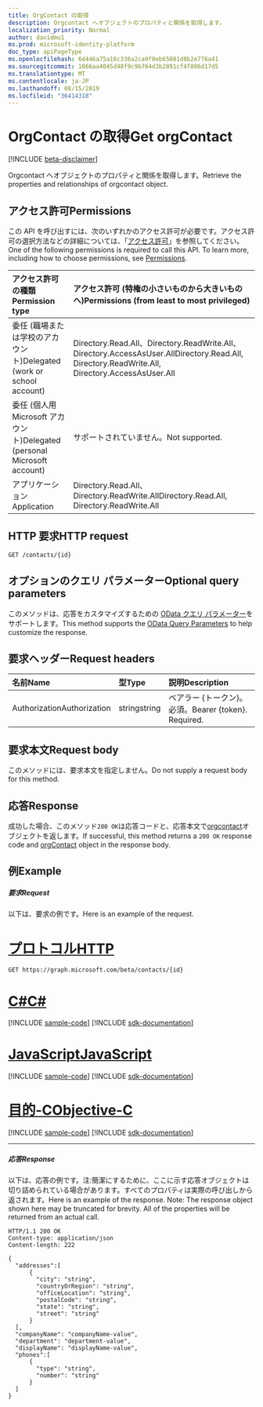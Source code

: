 ```yaml
---
title: OrgContact の取得
description: Orgcontact へオブジェクトのプロパティと関係を取得します。
localization_priority: Normal
author: davidmu1
ms.prod: microsoft-identity-platform
doc_type: apiPageType
ms.openlocfilehash: 6d446a75a16c336a2ca9f0eb65081d8b2e776a41
ms.sourcegitcommit: 1066aa4045d48f9c9b764d3b2891cf4f806d17d5
ms.translationtype: MT
ms.contentlocale: ja-JP
ms.lasthandoff: 08/15/2019
ms.locfileid: "36414318"
---
```

# <a name="get-orgcontact"></a><span data-ttu-id="c9a76-103">OrgContact の取得</span><span class="sxs-lookup"><span data-stu-id="c9a76-103">Get orgContact</span></span>

[!INCLUDE [beta-disclaimer](../../includes/beta-disclaimer.md)]

<span data-ttu-id="c9a76-104">Orgcontact へオブジェクトのプロパティと関係を取得します。</span><span class="sxs-lookup"><span data-stu-id="c9a76-104">Retrieve the properties and relationships of orgcontact object.</span></span>
## <a name="permissions"></a><span data-ttu-id="c9a76-105">アクセス許可</span><span class="sxs-lookup"><span data-stu-id="c9a76-105">Permissions</span></span>
<span data-ttu-id="c9a76-p101">この API を呼び出すには、次のいずれかのアクセス許可が必要です。アクセス許可の選択方法などの詳細については、「[アクセス許可](/graph/permissions-reference)」を参照してください。</span><span class="sxs-lookup"><span data-stu-id="c9a76-p101">One of the following permissions is required to call this API. To learn more, including how to choose permissions, see [Permissions](/graph/permissions-reference).</span></span>

|<span data-ttu-id="c9a76-108">アクセス許可の種類</span><span class="sxs-lookup"><span data-stu-id="c9a76-108">Permission type</span></span>      | <span data-ttu-id="c9a76-109">アクセス許可 (特権の小さいものから大きいものへ)</span><span class="sxs-lookup"><span data-stu-id="c9a76-109">Permissions (from least to most privileged)</span></span>              |
|:--------------------|:---------------------------------------------------------|
|<span data-ttu-id="c9a76-110">委任 (職場または学校のアカウント)</span><span class="sxs-lookup"><span data-stu-id="c9a76-110">Delegated (work or school account)</span></span> | <span data-ttu-id="c9a76-111">Directory.Read.All、Directory.ReadWrite.All、Directory.AccessAsUser.All</span><span class="sxs-lookup"><span data-stu-id="c9a76-111">Directory.Read.All, Directory.ReadWrite.All, Directory.AccessAsUser.All</span></span>    |
|<span data-ttu-id="c9a76-112">委任 (個人用 Microsoft アカウント)</span><span class="sxs-lookup"><span data-stu-id="c9a76-112">Delegated (personal Microsoft account)</span></span> | <span data-ttu-id="c9a76-113">サポートされていません。</span><span class="sxs-lookup"><span data-stu-id="c9a76-113">Not supported.</span></span>    |
|<span data-ttu-id="c9a76-114">アプリケーション</span><span class="sxs-lookup"><span data-stu-id="c9a76-114">Application</span></span> | <span data-ttu-id="c9a76-115">Directory.Read.All、Directory.ReadWrite.All</span><span class="sxs-lookup"><span data-stu-id="c9a76-115">Directory.Read.All, Directory.ReadWrite.All</span></span> |

## <a name="http-request"></a><span data-ttu-id="c9a76-116">HTTP 要求</span><span class="sxs-lookup"><span data-stu-id="c9a76-116">HTTP request</span></span>
<!-- { "blockType": "ignored" } -->
```http
GET /contacts/{id}
```
## <a name="optional-query-parameters"></a><span data-ttu-id="c9a76-117">オプションのクエリ パラメーター</span><span class="sxs-lookup"><span data-stu-id="c9a76-117">Optional query parameters</span></span>
<span data-ttu-id="c9a76-118">このメソッドは、応答をカスタマイズするための [OData クエリ パラメーター](https://developer.microsoft.com/graph/docs/concepts/query_parameters)をサポートします。</span><span class="sxs-lookup"><span data-stu-id="c9a76-118">This method supports the [OData Query Parameters](https://developer.microsoft.com/graph/docs/concepts/query_parameters) to help customize the response.</span></span>

## <a name="request-headers"></a><span data-ttu-id="c9a76-119">要求ヘッダー</span><span class="sxs-lookup"><span data-stu-id="c9a76-119">Request headers</span></span>
| <span data-ttu-id="c9a76-120">名前</span><span class="sxs-lookup"><span data-stu-id="c9a76-120">Name</span></span>       | <span data-ttu-id="c9a76-121">型</span><span class="sxs-lookup"><span data-stu-id="c9a76-121">Type</span></span> | <span data-ttu-id="c9a76-122">説明</span><span class="sxs-lookup"><span data-stu-id="c9a76-122">Description</span></span>|
|:-----------|:------|:----------|
| <span data-ttu-id="c9a76-123">Authorization</span><span class="sxs-lookup"><span data-stu-id="c9a76-123">Authorization</span></span>  | <span data-ttu-id="c9a76-124">string</span><span class="sxs-lookup"><span data-stu-id="c9a76-124">string</span></span>  | <span data-ttu-id="c9a76-p102">ベアラー {トークン}。必須。</span><span class="sxs-lookup"><span data-stu-id="c9a76-p102">Bearer {token}. Required.</span></span> |

## <a name="request-body"></a><span data-ttu-id="c9a76-127">要求本文</span><span class="sxs-lookup"><span data-stu-id="c9a76-127">Request body</span></span>
<span data-ttu-id="c9a76-128">このメソッドには、要求本文を指定しません。</span><span class="sxs-lookup"><span data-stu-id="c9a76-128">Do not supply a request body for this method.</span></span>

## <a name="response"></a><span data-ttu-id="c9a76-129">応答</span><span class="sxs-lookup"><span data-stu-id="c9a76-129">Response</span></span>

<span data-ttu-id="c9a76-130">成功した場合、このメソッド`200 OK`は応答コードと、応答本文で[orgcontact](../resources/orgcontact.md)オブジェクトを返します。</span><span class="sxs-lookup"><span data-stu-id="c9a76-130">If successful, this method returns a `200 OK` response code and [orgContact](../resources/orgcontact.md) object in the response body.</span></span>
## <a name="example"></a><span data-ttu-id="c9a76-131">例</span><span class="sxs-lookup"><span data-stu-id="c9a76-131">Example</span></span>
##### <a name="request"></a><span data-ttu-id="c9a76-132">要求</span><span class="sxs-lookup"><span data-stu-id="c9a76-132">Request</span></span>
<span data-ttu-id="c9a76-133">以下は、要求の例です。</span><span class="sxs-lookup"><span data-stu-id="c9a76-133">Here is an example of the request.</span></span>

# <a name="httptabhttp"></a>[<span data-ttu-id="c9a76-134">プロトコル</span><span class="sxs-lookup"><span data-stu-id="c9a76-134">HTTP</span></span>](#tab/http)
<!-- {
  "blockType": "request",
  "name": "get_orgcontact"
}-->
```http
GET https://graph.microsoft.com/beta/contacts/{id}
```
# <a name="ctabcsharp"></a>[<span data-ttu-id="c9a76-135">C#</span><span class="sxs-lookup"><span data-stu-id="c9a76-135">C#</span></span>](#tab/csharp)
[!INCLUDE [sample-code](../includes/snippets/csharp/get-orgcontact-csharp-snippets.md)]
[!INCLUDE [sdk-documentation](../includes/snippets/snippets-sdk-documentation-link.md)]

# <a name="javascripttabjavascript"></a>[<span data-ttu-id="c9a76-136">JavaScript</span><span class="sxs-lookup"><span data-stu-id="c9a76-136">JavaScript</span></span>](#tab/javascript)
[!INCLUDE [sample-code](../includes/snippets/javascript/get-orgcontact-javascript-snippets.md)]
[!INCLUDE [sdk-documentation](../includes/snippets/snippets-sdk-documentation-link.md)]

# <a name="objective-ctabobjc"></a>[<span data-ttu-id="c9a76-137">目的-C</span><span class="sxs-lookup"><span data-stu-id="c9a76-137">Objective-C</span></span>](#tab/objc)
[!INCLUDE [sample-code](../includes/snippets/objc/get-orgcontact-objc-snippets.md)]
[!INCLUDE [sdk-documentation](../includes/snippets/snippets-sdk-documentation-link.md)]

---

##### <a name="response"></a><span data-ttu-id="c9a76-138">応答</span><span class="sxs-lookup"><span data-stu-id="c9a76-138">Response</span></span>
<span data-ttu-id="c9a76-p103">以下は、応答の例です。注:簡潔にするために、ここに示す応答オブジェクトは切り詰められている場合があります。すべてのプロパティは実際の呼び出しから返されます。</span><span class="sxs-lookup"><span data-stu-id="c9a76-p103">Here is an example of the response. Note: The response object shown here may be truncated for brevity. All of the properties will be returned from an actual call.</span></span>
<!-- {
  "blockType": "response",
  "truncated": true,
  "@odata.type": "microsoft.graph.orgcontact"
} -->
```http
HTTP/1.1 200 OK
Content-type: application/json
Content-length: 222

{
  "addresses":[
      {
        "city": "string",
        "countryOrRegion": "string",
        "officeLocation": "string",
        "postalCode": "string",
        "state": "string",
        "street": "string"
      }
  ],
  "companyName": "companyName-value",
  "department": "department-value",
  "displayName": "displayName-value",
  "phones":[
      {
        "type": "string",
        "number": "string"
      }
  ]
}
```

<!-- uuid: 8fcb5dbc-d5aa-4681-8e31-b001d5168d79
2015-10-25 14:57:30 UTC -->
<!--
{
  "type": "#page.annotation",
  "description": "Get orgContact",
  "keywords": "",
  "section": "documentation",
  "tocPath": "",
  "suppressions": [
  ]
}
-->

